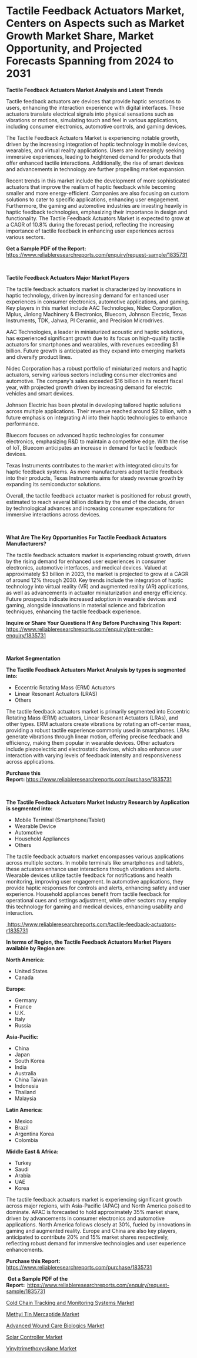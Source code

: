 <p><h1>Tactile Feedback Actuators Market, Centers on Aspects such as Market Growth Market Share, Market Opportunity, and Projected Forecasts Spanning from 2024 to 2031</h1></p><p><strong>Tactile Feedback Actuators Market Analysis and Latest Trends</strong></p>
<p><p>Tactile feedback actuators are devices that provide haptic sensations to users, enhancing the interaction experience with digital interfaces. These actuators translate electrical signals into physical sensations such as vibrations or motions, simulating touch and feel in various applications, including consumer electronics, automotive controls, and gaming devices.</p><p>The Tactile Feedback Actuators Market is experiencing notable growth, driven by the increasing integration of haptic technology in mobile devices, wearables, and virtual reality applications. Users are increasingly seeking immersive experiences, leading to heightened demand for products that offer enhanced tactile interactions. Additionally, the rise of smart devices and advancements in technology are further propelling market expansion.</p><p>Recent trends in this market include the development of more sophisticated actuators that improve the realism of haptic feedback while becoming smaller and more energy-efficient. Companies are also focusing on custom solutions to cater to specific applications, enhancing user engagement. Furthermore, the gaming and automotive industries are investing heavily in haptic feedback technologies, emphasizing their importance in design and functionality. The Tactile Feedback Actuators Market is expected to grow at a CAGR of 10.8% during the forecast period, reflecting the increasing importance of tactile feedback in enhancing user experiences across various sectors.</p></p>
<p><strong>Get a Sample PDF of the Report:&nbsp;</strong> <a href="https://www.reliableresearchreports.com/enquiry/request-sample/1835731?utm_campaign=24&utm_medium=2&utm_source=Github&utm_content=ia&utm_term=16102024&utm_id=tactile-feedback-actuators">https://www.reliableresearchreports.com/enquiry/request-sample/1835731</a></p>
<p>&nbsp;</p>
<p><strong>Tactile Feedback Actuators Major Market Players</strong></p>
<p><p>The tactile feedback actuators market is characterized by innovations in haptic technology, driven by increasing demand for enhanced user experiences in consumer electronics, automotive applications, and gaming. Key players in this market include AAC Technologies, Nidec Corporation, Mplus, Jinlong Machinery & Electronics, Bluecom, Johnson Electric, Texas Instruments, TDK, Jahwa, PI Ceramic, and Precision Microdrives. </p><p>AAC Technologies, a leader in miniaturized acoustic and haptic solutions, has experienced significant growth due to its focus on high-quality tactile actuators for smartphones and wearables, with revenues exceeding $1 billion. Future growth is anticipated as they expand into emerging markets and diversify product lines.</p><p>Nidec Corporation has a robust portfolio of miniaturized motors and haptic actuators, serving various sectors including consumer electronics and automotive. The company's sales exceeded $16 billion in its recent fiscal year, with projected growth driven by increasing demand for electric vehicles and smart devices.</p><p>Johnson Electric has been pivotal in developing tailored haptic solutions across multiple applications. Their revenue reached around $2 billion, with a future emphasis on integrating AI into their haptic technologies to enhance performance.</p><p>Bluecom focuses on advanced haptic technologies for consumer electronics, emphasizing R&D to maintain a competitive edge. With the rise of IoT, Bluecom anticipates an increase in demand for tactile feedback devices.</p><p>Texas Instruments contributes to the market with integrated circuits for haptic feedback systems. As more manufacturers adopt tactile feedback into their products, Texas Instruments aims for steady revenue growth by expanding its semiconductor solutions.</p><p>Overall, the tactile feedback actuator market is positioned for robust growth, estimated to reach several billion dollars by the end of the decade, driven by technological advances and increasing consumer expectations for immersive interactions across devices.</p></p>
<p>&nbsp;</p>
<p><strong>What Are The Key Opportunities For Tactile Feedback Actuators Manufacturers?</strong></p>
<p><p>The tactile feedback actuators market is experiencing robust growth, driven by the rising demand for enhanced user experiences in consumer electronics, automotive interfaces, and medical devices. Valued at approximately $3 billion in 2023, the market is projected to grow at a CAGR of around 12% through 2030. Key trends include the integration of haptic technology into virtual reality (VR) and augmented reality (AR) applications, as well as advancements in actuator miniaturization and energy efficiency. Future prospects indicate increased adoption in wearable devices and gaming, alongside innovations in material science and fabrication techniques, enhancing the tactile feedback experience.</p></p>
<p><strong>Inquire or Share Your Questions If Any Before Purchasing This Report:</strong> <a href="https://www.reliableresearchreports.com/enquiry/pre-order-enquiry/1835731?utm_campaign=24&utm_medium=2&utm_source=Github&utm_content=ia&utm_term=16102024&utm_id=tactile-feedback-actuators">https://www.reliableresearchreports.com/enquiry/pre-order-enquiry/1835731</a></p>
<p>&nbsp;</p>
<p><strong>Market Segmentation</strong></p>
<p><strong>The Tactile Feedback Actuators Market Analysis by types is segmented into:</strong></p>
<p><ul><li>Eccentric Rotating Mass (ERM) Actuators</li><li>Linear Resonant Actuators (LRAS)</li><li>Others</li></ul></p>
<p><p>The tactile feedback actuators market is primarily segmented into Eccentric Rotating Mass (ERM) actuators, Linear Resonant Actuators (LRAs), and other types. ERM actuators create vibrations by rotating an off-center mass, providing a robust tactile experience commonly used in smartphones. LRAs generate vibrations through linear motion, offering precise feedback and efficiency, making them popular in wearable devices. Other actuators include piezoelectric and electrostatic devices, which also enhance user interaction with varying levels of feedback intensity and responsiveness across applications.</p></p>
<p><strong>Purchase this Report:&nbsp;</strong><a href="https://www.reliableresearchreports.com/purchase/1835731?utm_campaign=24&utm_medium=2&utm_source=Github&utm_content=ia&utm_term=16102024&utm_id=tactile-feedback-actuators">https://www.reliableresearchreports.com/purchase/1835731</a></p>
<p>&nbsp;</p>
<p><strong>The Tactile Feedback Actuators Market Industry Research by Application is segmented into:</strong></p>
<p><ul><li>Mobile Terminal (Smartphone/Tablet)</li><li>Wearable Device</li><li>Automotive</li><li>Household Appliances</li><li>Others</li></ul></p>
<p><p>The tactile feedback actuators market encompasses various applications across multiple sectors. In mobile terminals like smartphones and tablets, these actuators enhance user interactions through vibrations and alerts. Wearable devices utilize tactile feedback for notifications and health monitoring, improving user engagement. In automotive applications, they provide haptic responses for controls and alerts, enhancing safety and user experience. Household appliances benefit from tactile feedback for operational cues and settings adjustment, while other sectors may employ this technology for gaming and medical devices, enhancing usability and interaction.</p></p>
<p><a href="https://www.reliableresearchreports.com/tactile-feedback-actuators-r1835731?utm_campaign=24&utm_medium=2&utm_source=Github&utm_content=ia&utm_term=16102024&utm_id=tactile-feedback-actuators">&nbsp;https://www.reliableresearchreports.com/tactile-feedback-actuators-r1835731</a></p>
<p><strong>In terms of Region, the Tactile Feedback Actuators Market Players available by Region are:</strong></p>
<p>
    <p> <strong> North America: </strong>
        <ul>
            <li>United States</li>
            <li>Canada</li>
        </ul>
        </p> 
    <p> <strong> Europe: </strong>
        <ul>
            <li>Germany</li>
            <li>France</li>
            <li>U.K.</li>
            <li>Italy</li>
            <li>Russia</li>
        </ul>
        </p> 
    <p> <strong> Asia-Pacific: </strong>
        <ul>
            <li>China</li>
            <li>Japan</li>
            <li>South Korea</li>
            <li>India</li>
            <li>Australia</li>
            <li>China Taiwan</li>
            <li>Indonesia</li>
            <li>Thailand</li>
            <li>Malaysia</li>
        </ul>
        </p> 
    <p> <strong> Latin America: </strong>
        <ul>
            <li>Mexico</li>
            <li>Brazil</li>
            <li>Argentina Korea</li>
            <li>Colombia</li>
        </ul>
        </p> 
    <p> <strong> Middle East & Africa: </strong>
        <ul>
            <li>Turkey</li>
            <li>Saudi</li>
            <li>Arabia</li>
            <li>UAE</li>
            <li>Korea</li>
        </ul>
    </p>
    </p>
<p><p>The tactile feedback actuators market is experiencing significant growth across major regions, with Asia-Pacific (APAC) and North America poised to dominate. APAC is forecasted to hold approximately 35% market share, driven by advancements in consumer electronics and automotive applications. North America follows closely at 30%, fueled by innovations in gaming and augmented reality. Europe and China are also key players, anticipated to contribute 20% and 15% market shares respectively, reflecting robust demand for immersive technologies and user experience enhancements.</p></p>
<p><strong>Purchase this Report: </strong><a href="https://www.reliableresearchreports.com/purchase/1835731?utm_campaign=24&utm_medium=2&utm_source=Github&utm_content=ia&utm_term=16102024&utm_id=tactile-feedback-actuators">https://www.reliableresearchreports.com/purchase/1835731</a></p>
<p>&nbsp;<strong>Get a Sample PDF of the Report:&nbsp;&nbsp;</strong><a href="https://www.reliableresearchreports.com/enquiry/request-sample/1835731?utm_campaign=24&utm_medium=2&utm_source=Github&utm_content=ia&utm_term=16102024&utm_id=tactile-feedback-actuators">https://www.reliableresearchreports.com/enquiry/request-sample/1835731</a></p>
<p><strong></strong></p>
<p><p><a href="https://github.com/elizabethdagraca/Market-Research-Report-List-5/blob/main/cold-chain-tracking-and-monitoring-systems-market.md?utm_campaign=24&utm_medium=2&utm_source=Github&utm_content=ia&utm_term=16102024&utm_id=tactile-feedback-actuators">Cold Chain Tracking and Monitoring Systems Market</a></p><p><a href="https://www.linkedin.com/pulse/global-methyl-tin-mercaptide-market-trends-insights-growth-hlrqc?utm_campaign=24&utm_medium=2&utm_source=Github&utm_content=ia&utm_term=16102024&utm_id=tactile-feedback-actuators">Methyl Tin Mercaptide Market</a></p><p><a href="https://github.com/poppeotabedvo5/Market-Research-Report-List-1/blob/main/advanced-wound-care-biologics-market.md?utm_campaign=24&utm_medium=2&utm_source=Github&utm_content=ia&utm_term=16102024&utm_id=tactile-feedback-actuators">Advanced Wound Care Biologics Market</a></p><p><a href="https://www.linkedin.com/pulse/solar-controller-market-research-report-2024-2031-germarial-8nvyc?utm_campaign=24&utm_medium=2&utm_source=Github&utm_content=ia&utm_term=16102024&utm_id=tactile-feedback-actuators">Solar Controller Market</a></p><p><a href="https://www.linkedin.com/pulse/global-vinyltrimethoxysilane-market-opportunities-forecast-z9dqc?utm_campaign=24&utm_medium=2&utm_source=Github&utm_content=ia&utm_term=16102024&utm_id=tactile-feedback-actuators">Vinyltrimethoxysilane Market</a></p></p>